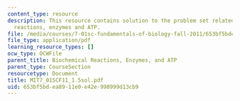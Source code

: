 ```yaml
---
content_type: resource
description: This resource contains solution to the problem set related to biochemical
  reactions, enzymes and ATP.
file: /media/courses/7-01sc-fundamentals-of-biology-fall-2011/653bf5bdea8911e0e42e998999d13cb9_MIT7_01SCF11_1.5sol.pdf
file_type: application/pdf
learning_resource_types: []
ocw_type: OCWFile
parent_title: Biochemical Reactions, Enzymes, and ATP
parent_type: CourseSection
resourcetype: Document
title: MIT7_01SCF11_1.5sol.pdf
uid: 653bf5bd-ea89-11e0-e42e-998999d13cb9
---
```

